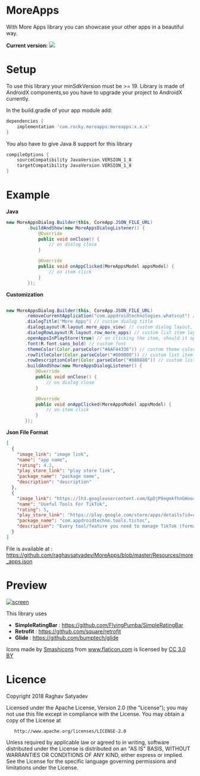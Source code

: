 # MoreApps
With More Apps library you can showcase your other apps in a beautiful way.

**Current version:**  <a href='https://bintray.com/raghavsatyadev/Maven/MoreApps/_latestVersion'><img src='https://api.bintray.com/packages/raghavsatyadev/Maven/MoreApps/images/download.svg'></a>

# Setup
To use this library your minSdkVersion must be >= 19. Library is made of AndroidX components,so you have to upgrade your project to AndroidX currently.

In the build.gradle of your app module add:

```gradle
dependencies {
    implementation 'com.rocky.moreapps:moreapps:x.x.x'
}
```

You also have to give Java 8 support for this library

```gradle
compileOptions {
    sourceCompatibility JavaVersion.VERSION_1_8
    targetCompatibility JavaVersion.VERSION_1_8
}
```

# Example

**Java**

```java
new MoreAppsDialog.Builder(this, CoreApp.JSON_FILE_URL)
        .buildAndShow(new MoreAppsDialogListener() {
            @Override
            public void onClose() {
                // on dialog close
            }

            @Override
            public void onAppClicked(MoreAppsModel appsModel) {
                // on item click
            }
        });
```

**Customization**

```java

new MoreAppsDialog.Builder(this, CoreApp.JSON_FILE_URL)
       .removeCurrentApplication("com.appdroidtechnologies.whatscut") // to remove current application from the list give package name here
       .dialogTitle("More Apps") // custom dialog title
       .dialogLayout(R.layout.more_apps_view) // custom dialog layout, read more instructions in it's javadoc
       .dialogRowLayout(R.layout.row_more_apps) // custom list item layout, read more instructions in it's javadoc
       .openAppsInPlayStore(true) // on clicking the item, should it open in the play store
       .font(R.font.sans_bold) // custom font
       .themeColor(Color.parseColor("#AAF44336")) // custom theme color, read more in javadoc
       .rowTitleColor(Color.parseColor("#000000")) // custom list item title color
       .rowDescriptionColor(Color.parseColor("#888888")) // custom list item description color
       .buildAndShow(new MoreAppsDialogListener() {
           @Override
           public void onClose() {
               // on dialog close
           }

           @Override
           public void onAppClicked(MoreAppsModel appsModel) {
               // on item click
           }
       });

```

**Json File Format**
```json
[
  {
    "image_link": "image link",
    "name": "app name",
    "rating": 4.2,
    "play_store_link": "play store link",
    "package_name": "package name",
    "description": "description"
  },
  {
    "image_link": "https://lh3.googleusercontent.com/EpDjP8egmkfhnGHoo4kII_-GInJRUE11kBg8iWAzvz5NNa_1p0VALeQbh307wFalZaDl=s180-rw",
    "name": "Useful Tools For TikTok",
    "rating": 5,
    "play_store_link": "https://play.google.com/store/apps/details?id=com.appdroidtechno.tools.tictoc",
    "package_name": "com.appdroidtechno.tools.tictoc",
    "description": "Every tool/feature you need to manage TikTok (formally Known as Musically) app."
  }
]
```

File is available at : https://github.com/raghavsatyadev/MoreApps/blob/master/Resources/more_apps.json

# Preview

[![screen](https://raw.githubusercontent.com/raghavsatyadev/MoreApps/master/Resources/Option-1.png)](https://github.com/raghavsatyadev/MoreApps)

This library uses 

- **SimpleRatingBar** :  https://github.com/FlyingPumba/SimpleRatingBar
- **Retrofit** : https://github.com/square/retrofit
- **Glide** : https://github.com/bumptech/glide

<div>Icons made by <a href="https://www.flaticon.com/authors/smashicons" title="Smashicons">Smashicons</a> from <a href="https://www.flaticon.com/" 			    title="Flaticon">www.flaticon.com</a> is licensed by <a href="http://creativecommons.org/licenses/by/3.0/" 			    title="Creative Commons BY 3.0" target="_blank">CC 3.0 BY</a></div>


# Licence
Copyright 2018 Raghav Satyadev

   Licensed under the Apache License, Version 2.0 (the "License");
   you may not use this file except in compliance with the License.
   You may obtain a copy of the License at

       http://www.apache.org/licenses/LICENSE-2.0

   Unless required by applicable law or agreed to in writing, software
   distributed under the License is distributed on an "AS IS" BASIS,
   WITHOUT WARRANTIES OR CONDITIONS OF ANY KIND, either express or implied.
   See the License for the specific language governing permissions and
   limitations under the License.

